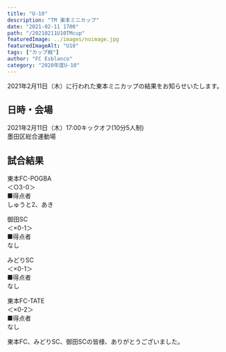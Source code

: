 ```yaml
---
title: "U-10"
description: "TM 東本ミニカップ"
date: "2021-02-11 1700"
path: "/20210211U10TMcup"
featuredImage: ../images/noimage.jpg
featuredImageAlt: "U10"
tags: ["カップ戦"]
author: "FC Esblanco"
category: "2020年度U-10"
---
```


2021年2月11日（木）に行われた東本ミニカップの結果をお知らせいたします。

## 日時・会場

2021年2月11日（木）17:00キックオフ(10分5人制)<br>
墨田区総合運動場

## 試合結果

東本FC-POGBA<br>
＜○3-0＞<br>
■得点者<br>
しゅうと2、あき

御田SC<br>
＜×0-1＞<br>
■得点者<br>
なし

みどりSC<br>
＜×0-1＞<br>
■得点者<br>
なし

東本FC-TATE<br>
＜×0-2＞<br>
■得点者<br>
なし

東本FC、みどりSC、御田SCの皆様、ありがとうございました。
